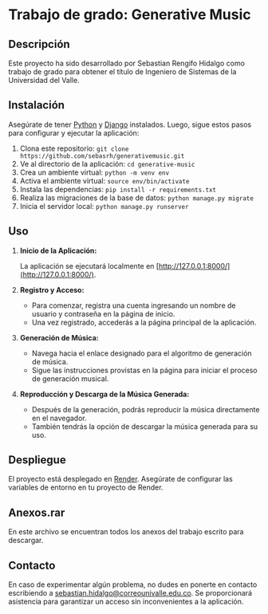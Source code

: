 # Trabajo de grado: Generative Music

## Descripción
Este proyecto ha sido desarrollado por Sebastian Rengifo Hidalgo como trabajo de grado para obtener el título de Ingeniero de Sistemas de la Universidad del Valle. 

## Instalación
Asegúrate de tener [Python](https://www.python.org/downloads/) y [Django](https://www.djangoproject.com/download/) instalados. Luego, sigue estos pasos para configurar y ejecutar la aplicación:

1. Clona este repositorio: `git clone https://github.com/sebasrh/generativemusic.git`
2. Ve al directorio de la aplicación: `cd generative-music`
3. Crea un ambiente virtual: `python -m venv env`
4. Activa el ambiente virtual: `source env/bin/activate`
5. Instala las dependencias: `pip install -r requirements.txt`
6. Realiza las migraciones de la base de datos: `python manage.py migrate`
7. Inicia el servidor local: `python manage.py runserver`

## Uso

1. **Inicio de la Aplicación:**

   La aplicación se ejecutará localmente en [http://127.0.0.1:8000/](http://127.0.0.1:8000/).

2. **Registro y Acceso:**

   - Para comenzar, registra una cuenta ingresando un nombre de usuario y contraseña en la página de inicio.
   - Una vez registrado, accederás a la página principal de la aplicación.

3. **Generación de Música:**

   - Navega hacia el enlace designado para el algoritmo de generación de música.
   - Sigue las instrucciones provistas en la página para iniciar el proceso de generación musical.

4. **Reproducción y Descarga de la Música Generada:**

   - Después de la generación, podrás reproducir la música directamente en el navegador.
   - También tendrás la opción de descargar la música generada para su uso.

## Despliegue
El proyecto está desplegado en [Render](https://render.com/). Asegúrate de configurar las variables de entorno en tu proyecto de Render.

## Anexos.rar
En este archivo se encuentran todos los anexos del trabajo escrito para descargar.

## Contacto
En caso de experimentar algún problema, no dudes en ponerte en contacto escribiendo a [sebastian.hidalgo@correounivalle.edu.co](mailto:sebastian.hidalgo@correounivalle.edu.co). Se proporcionará asistencia para garantizar un acceso sin inconvenientes a la aplicación.
